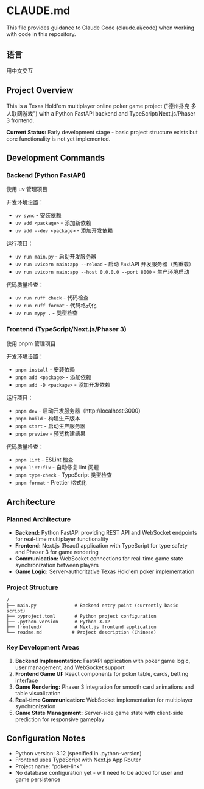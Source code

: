 # CLAUDE.md

This file provides guidance to Claude Code (claude.ai/code) when working with code in this repository.

## 语言

用中文交互

## Project Overview

This is a Texas Hold'em multiplayer online poker game project ("德州扑克 多人联网游戏") with a Python FastAPI backend and TypeScript/Next.js/Phaser 3 frontend.

**Current Status:** Early development stage - basic project structure exists but core functionality is not yet implemented.

## Development Commands

### Backend (Python FastAPI)
使用 uv 管理项目

开发环境设置：
- `uv sync` - 安装依赖
- `uv add <package>` - 添加新依赖
- `uv add --dev <package>` - 添加开发依赖

运行项目：
- `uv run main.py` - 启动开发服务器
- `uv run uvicorn main:app --reload` - 启动 FastAPI 开发服务器（热重载）
- `uv run uvicorn main:app --host 0.0.0.0 --port 8000` - 生产环境启动

代码质量检查：
- `uv run ruff check` - 代码检查
- `uv run ruff format` - 代码格式化
- `uv run mypy .` - 类型检查

### Frontend (TypeScript/Next.js/Phaser 3)

使用 pnpm 管理项目

开发环境设置：
- `pnpm install` - 安装依赖
- `pnpm add <package>` - 添加依赖
- `pnpm add -D <package>` - 添加开发依赖

运行项目：
- `pnpm dev` - 启动开发服务器（http://localhost:3000）
- `pnpm build` - 构建生产版本
- `pnpm start` - 启动生产服务器
- `pnpm preview` - 预览构建结果

代码质量检查：
- `pnpm lint` - ESLint 检查
- `pnpm lint:fix` - 自动修复 lint 问题
- `pnpm type-check` - TypeScript 类型检查
- `pnpm format` - Prettier 格式化


## Architecture

### Planned Architecture
- **Backend:** Python FastAPI providing REST API and WebSocket endpoints for real-time multiplayer functionality
- **Frontend:** Next.js (React) application with TypeScript for type safety and Phaser 3 for game rendering
- **Communication:** WebSocket connections for real-time game state synchronization between players
- **Game Logic:** Server-authoritative Texas Hold'em poker implementation

### Project Structure
```
/
├── main.py              # Backend entry point (currently basic script)
├── pyproject.toml       # Python project configuration
├── .python-version      # Python 3.12
├── frontend/            # Next.js frontend application
└── readme.md           # Project description (Chinese)
```

### Key Development Areas
1. **Backend Implementation:** FastAPI application with poker game logic, user management, and WebSocket support
2. **Frontend Game UI:** React components for poker table, cards, betting interface
3. **Game Rendering:** Phaser 3 integration for smooth card animations and table visualization
4. **Real-time Communication:** WebSocket implementation for multiplayer synchronization
5. **Game State Management:** Server-side game state with client-side prediction for responsive gameplay

## Configuration Notes

- Python version: 3.12 (specified in .python-version)
- Frontend uses TypeScript with Next.js App Router
- Project name: "poker-link"
- No database configuration yet - will need to be added for user and game persistence